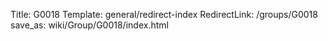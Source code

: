Title: G0018
Template: general/redirect-index
RedirectLink: /groups/G0018
save_as: wiki/Group/G0018/index.html